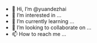 - 👋 Hi, I’m @yuandezhai
- 👀 I’m interested in ...
- 🌱 I’m currently learning ...
- 💞️ I’m looking to collaborate on ...
- 📫 How to reach me ...

<!---
yuandezhai/yuandezhai is a ✨ special ✨ repository because its `README.md` (this file) appears on your GitHub profile.
You can click the Preview link to take a look at your changes.
--->
